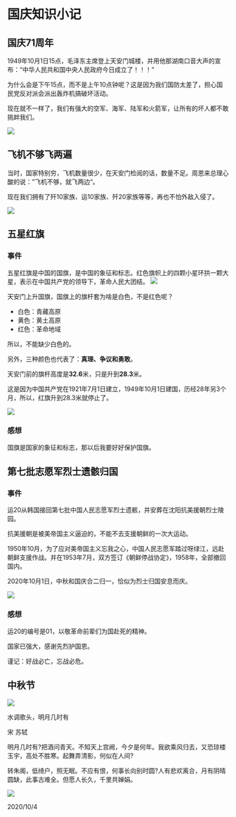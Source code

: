 # 国庆知识小记

## 国庆71周年
1949年10月1日15点，毛泽东主席登上天安门城楼，并用他那湖南口音大声的宣布：“中华人民共和国中央人民政府今日成立了！！！”

为什么会是下午15点，而不是上午10点钟呢？这是因为我们国防太差了，担心国民党反对派会派出轰炸机搞破坏活动。

现在就不一样了，我们有强大的空军、海军、陆军和火箭军，让所有的坏人都不敢挑衅我们。

![](../../assets/002/guoqing001.jpg)

## 飞机不够飞两遍

当时，国家特别穷，飞机数量很少，在天安门检阅的话，数量不足。周恩来总理心酸的说：”飞机不够，就飞两边“。

现在我们拥有了歼10家族、运10家族、歼20家族等等，再也不怕外敌入侵了。

![](../../assets/002/guoqing003.png)

## 五星红旗

### 事件
五星红旗是中国的国旗，是中国的象征和标志。红色旗帜上的四颗小星环拱一颗大星，表示在中国共产党的领导下，革命人民大团结。
![](../../assets/002/wuxinghongqi.png)

天安门上升国旗，国旗上的旗杆套为啥是白色，不是红色呢？
* 白色：青藏高原
* 黄色：黄土高原
* 红色：革命地域

所以，不能缺少白色的。

另外，三种颜色也代表了：**真理、争议和勇敢**。

天安门前的旗杆高度是**32.6**米，只是升到**28.3**米。

这是因为中国共产党在1921年7月1日建立，1949年10月1日建国，历经28年另3个月，所以，红旗升到28.3米就停止了。

![](../../assets/002/tiananmen.png)

### 感想

国旗是国家的象征和标志，那以后我要好好保护国旗。


## 第七批志愿军烈士遗骸归国
### 事件
运20从韩国接回第七批中国人民志愿军烈士遗骸，并安葬在沈阳抗美援朝烈士陵园。

抗美援朝是被美帝国主义逼迫的，不能不去支援朝鲜的一次大运动。

1950年10月，为了应对美帝国主义忘我之心，中国人民志愿军踏过呀绿江，远赴朝鲜支援作战。并在1953年7月，双方签订《朝鲜停战协定》，1958年，全部撤回国内。

2020年10月1日，中秋和国庆合二归一，恰似为烈士归国安息而庆。

![](../../assets/002/zhiyuanjun.png)

### 感想
运20的编号是01，以敬革命前辈们为国赴死的精神。

国家已强大，感谢先烈护国恩。

谨记：好战必亡，忘战必危。

## 中秋节

![](../../assets/002/mingyuejishiyou.jpeg)

水调歌头，明月几时有

宋 苏轼

明月几时有?把酒问青天。不知天上宫阙，今夕是何年。我欲乘风归去，又恐琼楼玉宇，高处不胜寒。起舞弄清影，何似在人间?

转朱阁，低绮户，照无眠。不应有恨，何事长向别时圆?人有悲欢离合，月有阴晴圆缺，此事古难全。但愿人长久，千里共婵娟。

![](../../assets/002/haishangshengmingyue.jpg)


2020/10/4